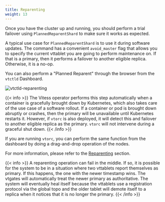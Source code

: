 ```yaml
---
title: Reparenting
weight: 13
---
```


Once you have the cluster up and running, you should perform a trial failover using `PlannedReparentShard` to make sure it works as expected.

A typical use case for `PlannedReparentShard` is to use it during software updates. The command has a convenient `avoid_master` flag that allows you to specify the current vttablet you are going to perform maintenance on. If that is a primary, then it performs a failover to another eligible replica. Otherwise, it is a no-op.

You can also perform a "Planned Reparent" through the browser from the `vtctld` Dashboard.

![vtctld-reparenting](../img/vtctld-reparenting.png)

{{< info >}}
The Vitess operator performs this step automatically when a container is gracefully brought down by Kubernetes, which also takes care of the use case of a software rollout. If a container or pod is brought down abruptly or crashes, then the primary will be unavailable until Kubernetes restarts it. However, if `vtorc` is also deployed, it will detect this and failover to another eligible replica as the primary. `vtorc` will not intervene during a graceful shut down.
{{< /info >}}

If you are running `vtorc`, you can perform the same function from the dashboard by doing a drag-and-drop operation of the nodes.

For more information, please refer to the [Reparenting](../../configuration-advanced/reparenting) section.

{{< info >}}
A reparenting operation can fail in the middle. If so, it is possible for the system to be in a situation where two vttablets report themselves as primary. If this happens, the one with the newer timestamp wins. The vtgates will automatically treat the newer primary as authoritative. The system will eventually heal itself because the vttablets use a registration protocol via the global topo and the older tablet will demote itself to a replica when it notices that it is no longer the primary.
{{< /info >}}
